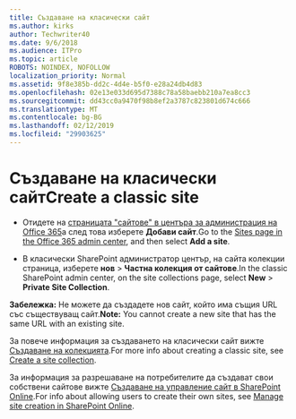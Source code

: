 ```yaml
---
title: Създаване на класически сайт
ms.author: kirks
author: Techwriter40
ms.date: 9/6/2018
ms.audience: ITPro
ms.topic: article
ROBOTS: NOINDEX, NOFOLLOW
localization_priority: Normal
ms.assetid: 9f8e385b-dd2c-4d4e-b5f0-e28a24db4d83
ms.openlocfilehash: 02e13e033d695d7388c78a58baebb210a7ea8cc3
ms.sourcegitcommit: dd43cc0a9470f98b8ef2a3787c823801d674c666
ms.translationtype: MT
ms.contentlocale: bg-BG
ms.lasthandoff: 02/12/2019
ms.locfileid: "29903625"
---
```

# <a name="create-a-classic-site"></a><span data-ttu-id="4af77-102">Създаване на класически сайт</span><span class="sxs-lookup"><span data-stu-id="4af77-102">Create a classic site</span></span>

- <span data-ttu-id="4af77-103">Отидете на [страницата "сайтове" в центъра за администрация на Office 365](https://portal.office.com/adminportal/home#/SitesList)а след това изберете **Добави сайт**.</span><span class="sxs-lookup"><span data-stu-id="4af77-103">Go to the [Sites page in the Office 365 admin center](https://portal.office.com/adminportal/home#/SitesList), and then select **Add a site**.</span></span> 
    
- <span data-ttu-id="4af77-104">В класически SharePoint администратор център, на сайта колекции страница, изберете **нов** \> **Частна колекция от сайтове**.</span><span class="sxs-lookup"><span data-stu-id="4af77-104">In the classic SharePoint admin center, on the site collections page, select **New** \> **Private Site Collection**.</span></span> 
    
 <span data-ttu-id="4af77-105">**Забележка:** Не можете да създадете нов сайт, който има същия URL със съществуващ сайт.</span><span class="sxs-lookup"><span data-stu-id="4af77-105">**Note:** You cannot create a new site that has the same URL with an existing site.</span></span> 
  
<span data-ttu-id="4af77-106">За повече информация за създаването на класически сайт вижте [Създаване на колекцията](https://go.microsoft.com/fwlink/?linkid=866295).</span><span class="sxs-lookup"><span data-stu-id="4af77-106">For more info about creating a classic site, see [Create a site collection](https://go.microsoft.com/fwlink/?linkid=866295).</span></span>
  
<span data-ttu-id="4af77-107">За информация за разрешаване на потребителите да създават свои собствени сайтове вижте [Създаване на управление сайт в SharePoint Online](https://go.microsoft.com/fwlink/?linkid=866296).</span><span class="sxs-lookup"><span data-stu-id="4af77-107">For info about allowing users to create their own sites, see [Manage site creation in SharePoint Online](https://go.microsoft.com/fwlink/?linkid=866296).</span></span>
  

